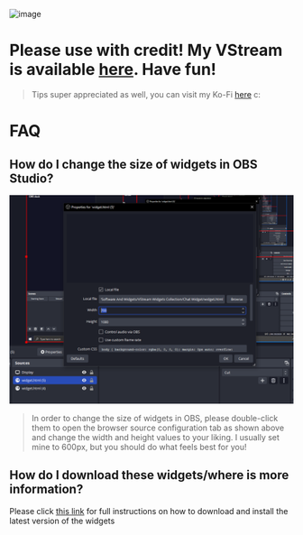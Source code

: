 ![image](https://github.com/h3llo-wor1d/VStream-Widgets-Collection/assets/83967304/f4dd185c-c8e9-43d6-8d6c-fe5cbfb18bd5)
# Please use with credit! My VStream is available [here](https://vstream.com/h3llo_wor1d). Have fun!
> Tips super appreciated as well, you can visit my Ko-Fi [here](https://ko-fi.com/h3llo_wor1d) c:

# FAQ

## How do I change the size of widgets in OBS Studio?
![image](https://raw.githubusercontent.com/h3llo-wor1d/VStream-Widgets-Collection/main/how2scale.png)

> In order to change the size of widgets in OBS, please double-click them to open the browser source configuration tab as shown above and change the width and height values to your liking. I usually set mine to 600px, but you should do what feels best for you!

## How do I download these widgets/where is more information?
Please click [this link](https://github.com/h3llo-wor1d/VStream-Widgets-Collection/releases/latest) for full instructions on how to download and install the latest version of the widgets
